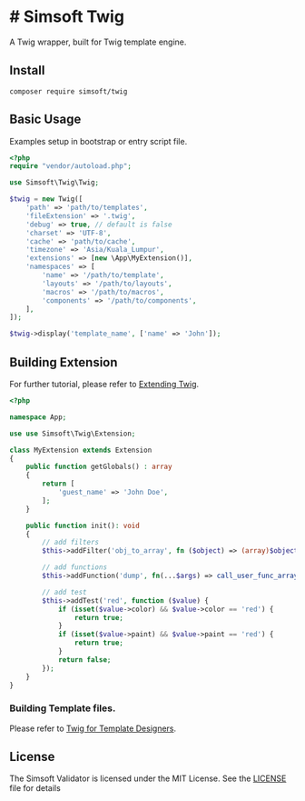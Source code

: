 # # Simsoft Twig

A Twig wrapper, built for Twig template engine.

## Install

```shell
composer require simsoft/twig
```

## Basic Usage

Examples setup in bootstrap or entry script file.

```php
<?php
require "vendor/autoload.php";

use Simsoft\Twig\Twig;

$twig = new Twig([
    'path' => 'path/to/templates',
    'fileExtension' => '.twig',
    'debug' => true, // default is false
    'charset' => 'UTF-8',
    'cache' => 'path/to/cache',
    'timezone' => 'Asia/Kuala_Lumpur',
    'extensions' => [new \App\MyExtension()],
    'namespaces' => [
        'name' => '/path/to/template',
        'layouts' => '/path/to/layouts',
        'macros' => '/path/to/macros',
        'components' => '/path/to/components',
    ],
]);

$twig->display('template_name', ['name' => 'John']);
```

## Building Extension

For further tutorial, please refer
to [Extending Twig](https://twig.symfony.com/doc/3.x/advanced.html).

```php
<?php

namespace App;

use use Simsoft\Twig\Extension;

class MyExtension extends Extension
{
    public function getGlobals() : array
    {
        return [
            'guest_name' => 'John Doe',
        ];
    }

    public function init(): void
    {
        // add filters
        $this->addFilter('obj_to_array', fn ($object) => (array)$object);

        // add functions
        $this->addFunction('dump', fn(...$args) => call_user_func_array('var_dump', $args));

        // add test
        $this->addTest('red', function ($value) {
            if (isset($value->color) && $value->color == 'red') {
                return true;
            }
            if (isset($value->paint) && $value->paint == 'red') {
                return true;
            }
            return false;
        });
    }
}

```

### Building Template files.

Please refer
to [Twig for Template Designers](https://twig.symfony.com/doc/3.x/templates.html).

## License

The Simsoft Validator is licensed under the MIT License. See
the [LICENSE](LICENSE) file for details
